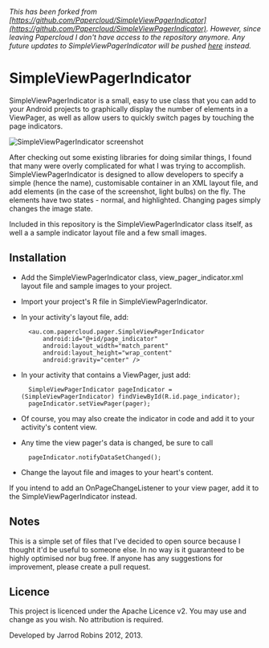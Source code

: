 *This has been forked from [https://github.com/Papercloud/SimpleViewPagerIndicator](https://github.com/Papercloud/SimpleViewPagerIndicator). However, since leaving Papercloud I don't have access to the repository anymore. Any future updates to SimpleViewPagerIndicator will be pushed [here](https://github.com/jarrodrobins/SimpleViewPagerIndicator) instead.*

SimpleViewPagerIndicator
========================
SimpleViewPagerIndicator is a small, easy to use class that you can add to your Android projects to graphically display the number of elements in a ViewPager, as well as allow users to quickly switch pages by touching the page indicators.

![SimpleViewPagerIndicator screenshot](http://i.imgur.com/QALrG.png)

After checking out some existing libraries for doing similar things, I found that many were overly complicated for what I was trying to accomplish. SimpleViewPagerIndicator is designed to allow developers to specify a simple (hence the name), customisable container in an XML layout file, and add elements (in the case of the screenshot, light bulbs) on the fly. The elements have two states - normal, and highlighted. Changing pages simply changes the image state.

Included in this repository is the SimpleViewPagerIndicator class itself, as well a a sample indicator layout file and a few small images. 

Installation
------------
+ Add the SimpleViewPagerIndicator class, view\_pager\_indicator.xml layout file and sample images to your project.
+ Import your project's R file in SimpleViewPagerIndicator.
+ In your activity's layout file, add: 

		<au.com.papercloud.pager.SimpleViewPagerIndicator
	        android:id="@+id/page_indicator"
	        android:layout_width="match_parent"
	        android:layout_height="wrap_content"
	        android:gravity="center" />
   
+ In your activity that contains a ViewPager, just add:

		SimpleViewPagerIndicator pageIndicator = (SimpleViewPagerIndicator) findViewById(R.id.page_indicator);
		pageIndicator.setViewPager(pager);
		
+ Of course, you may also create the indicator in code and add it to your activity's content view. 
+ Any time the view pager's data is changed, be sure to call

		pageIndicator.notifyDataSetChanged();
		
+ Change the layout file and images to your heart's content. 
		
If you intend to add an OnPageChangeListener to your view pager, add it to the SimpleViewPagerIndicator instead.

Notes
-----
This is a simple set of files that I've decided to open source because I thought it'd be useful to someone else. In no way is it guaranteed to be highly optimised nor bug free. If anyone has any suggestions for improvement, please create a pull request. 

Licence 
-------
This project is licenced under the Apache Licence v2. You may use and change as you wish. No attribution is required.

Developed by Jarrod Robins 2012, 2013.
